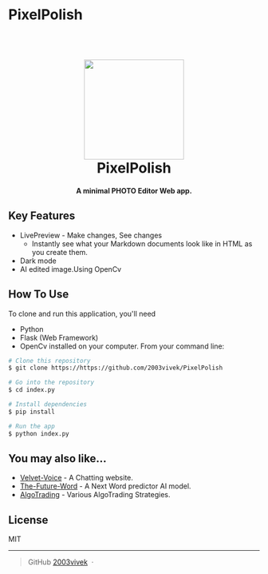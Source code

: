 # PixelPolish

<h1 align="center">
  <br>
 <img src="https://us.123rf.com/450wm/mdranahamid/mdranahamid2101/mdranahamid210100194/161577236-initial-pp-letter-logo-creative-typography-vector-template-creative-circle-letter-pp-logo-vector.jpg?ver=6"
 width="200">
  <br>
  PixelPolish
  <br>
</h1>

<h4 align="center">A minimal PHOTO Editor Web app. </h4>

## Key Features

* LivePreview - Make changes, See changes
  - Instantly see what your Markdown documents look like in HTML as you create them.
* Dark mode
* AI edited image.Using OpenCv

## How To Use

To clone and run this application, you'll need 
* Python
* Flask (Web Framework)
* OpenCv                 installed on your computer. From your command line:

```bash
# Clone this repository
$ git clone https://https://github.com/2003vivek/PixelPolish

# Go into the repository
$ cd index.py

# Install dependencies
$ pip install

# Run the app
$ python index.py
```

## You may also like...

- [Velvet-Voice](https://github.com/2003vivek/velevet-voice) - A Chatting website.
- [The-Future-Word](https://github.com/2003vivek/The-Future-Words) - A Next Word predictor AI model.
- [AlgoTrading](https://github.com/2003vivek/Quants) - Various AlgoTrading Strategies.

## License

MIT

---
> GitHub [2003vivek](https://github.com/amitmerchant1990) &nbsp;&middot;&nbsp;


